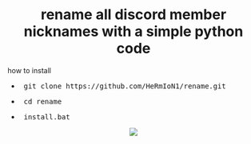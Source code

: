 <h1 align="center">
rename all discord member nicknames with a simple python code 
</h1>

how to install 

- <pre> git clone https://github.com/HeRmIoN1/rename.git </pre>
- <pre> cd rename </pre>
- <pre> install.bat </pre>
<div align="center">
  <a href="https://github.com/HeRmIoN1/">
    <img src="http://ForTheBadge.com/images/badges/made-with-python.svg" />
  </a>
</div>
